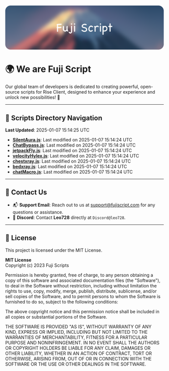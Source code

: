 ![Banner](.github/b.webp)

# 🌍 **We are Fuji Script**

Our global team of developers is dedicated to creating powerful, open-source scripts for Rise Client, designed to enhance your experience and unlock new possibilities! 🌟

---
<!-- SCRIPTS_NAVIGATION_START -->
## 📂 **Scripts Directory Navigation**

**Last Updated**: 2025-01-07 15:14:25 UTC

- **[SilentAura.js](scripts/SilentAura.js)**: Last modified on 2025-01-07 15:14:24 UTC
- **[ChatBypass.js](scripts/ChatBypass.js)**: Last modified on 2025-01-07 15:14:24 UTC
- **[jetpackFly.js](scripts/jetpackFly.js)**: Last modified on 2025-01-07 15:14:24 UTC
- **[velocityHylex.js](scripts/velocityHylex.js)**: Last modified on 2025-01-07 15:14:24 UTC
- **[chestxray.js](scripts/chestxray.js)**: Last modified on 2025-01-07 15:14:24 UTC
- **[bedxray.js](scripts/bedxray.js)**: Last modified on 2025-01-07 15:14:24 UTC
- **[chatMacro.js](scripts/chatMacro.js)**: Last modified on 2025-01-07 15:14:24 UTC

<!-- SCRIPTS_NAVIGATION_END -->

---

## 💬 **Contact Us**  
- 📬 **Support Email**: Reach out to us at [support@fujiscript.com](mailto:support@fujiscript.com) for any questions or assistance.  
- 💬 **Discord**: Contact **Leo728** directly at `Discord@leo728`.

---

## 📜 **License**

This project is licensed under the MIT License.  

**MIT License**  
Copyright (c) 2023 Fuji Scripts  

Permission is hereby granted, free of charge, to any person obtaining a copy of this software and associated documentation files (the "Software"), to deal in the Software without restriction, including without limitation the rights to use, copy, modify, merge, publish, distribute, sublicense, and/or sell copies of the Software, and to permit persons to whom the Software is furnished to do so, subject to the following conditions:  

The above copyright notice and this permission notice shall be included in all copies or substantial portions of the Software.  

THE SOFTWARE IS PROVIDED "AS IS", WITHOUT WARRANTY OF ANY KIND, EXPRESS OR IMPLIED, INCLUDING BUT NOT LIMITED TO THE WARRANTIES OF MERCHANTABILITY, FITNESS FOR A PARTICULAR PURPOSE AND NONINFRINGEMENT. IN NO EVENT SHALL THE AUTHORS OR COPYRIGHT HOLDERS BE LIABLE FOR ANY CLAIM, DAMAGES OR OTHER LIABILITY, WHETHER IN AN ACTION OF CONTRACT, TORT OR OTHERWISE, ARISING FROM, OUT OF OR IN CONNECTION WITH THE SOFTWARE OR THE USE OR OTHER DEALINGS IN THE SOFTWARE.  

